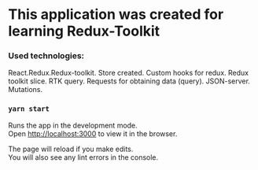 # This application was created for learning Redux-Toolkit



### Used technologies:
React.Redux.Redux-toolkit.
Store created.
Custom hooks for redux.
Redux toolkit slice.
RTK query. Requests for obtaining data (query).
JSON-server.
Mutations.

### `yarn start`

Runs the app in the development mode.\
Open [http://localhost:3000](http://localhost:3000) to view it in the browser.

The page will reload if you make edits.\
You will also see any lint errors in the console.